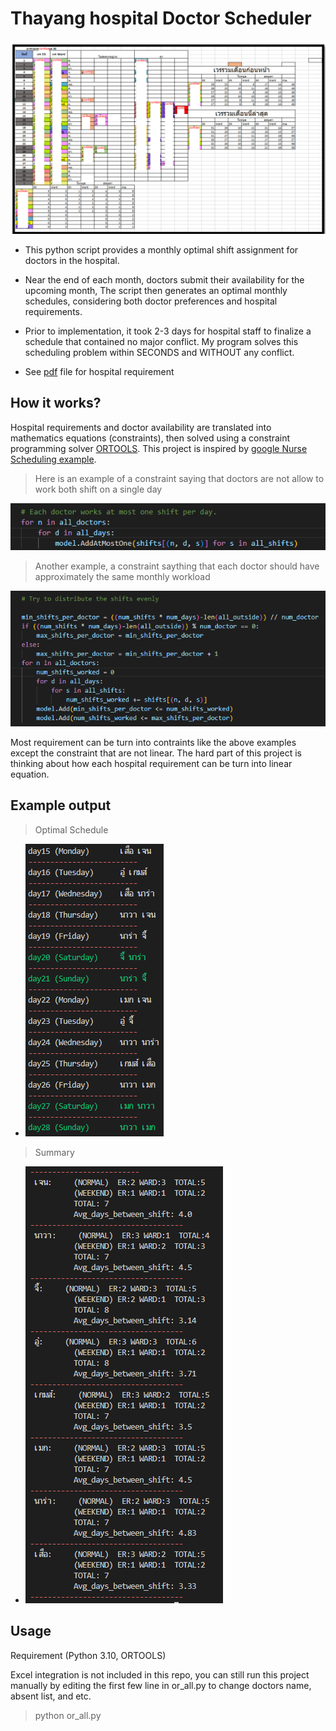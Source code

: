 # Thayang hospital Doctor Scheduler

![pic1](img/realtable.png)

* This python script provides a monthly optimal shift assignment for doctors in the hospital.

* Near the end of each month, doctors submit their availability for the upcoming month, The script then generates an optimal monthly schedules, considering both doctor preferences and hospital 
requirements.

* Prior to implementation, it took 2-3 days for hospital staff to finalize a schedule that contained no major conflict. My program solves this scheduling problem within SECONDS and WITHOUT any conflict.

* See [pdf](requirement.pdf) file for hospital requirement

## How it works?

Hospital requirements and doctor availability are translated into mathematics equations (constraints), then solved using a constraint programming solver [ORTOOLS](https://developers.google.com/optimization).  This project is inspired by [google Nurse Scheduling example](https://developers.google.com/optimization/scheduling/employee_scheduling).

>   Here is an example of a constraint saying that doctors are not allow to work both shift on a single day


 ![pic3](img/basicexample.png)


>  Another example, a constraint saything that each doctor should have approximately the same monthly workload

 ![pic2](img/example1.png)


Most requirement can be turn into contraints like the above examples except the constraint that are not linear. The hard part of this project is thinking about how each hospital requirement can be turn into linear equation.


## Example output

>  Optimal Schedule

* ![pic2](img/exampleOutput.png)


> Summary 

* ![pic2](img/exampleOutput2.png)


## Usage
Requirement (Python 3.10, ORTOOLS)

Excel integration is not included in this repo, you can still run this project manually by editing the first few line in or_all.py to change doctors name, absent list, and etc.

> python or_all.py
